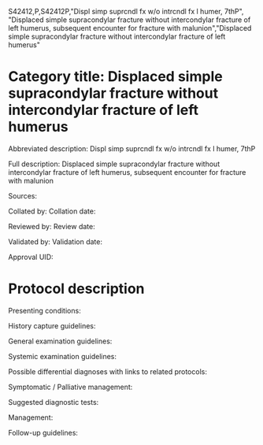 S42412,P,S42412P,"Displ simp suprcndl fx w/o intrcndl fx l humer, 7thP", "Displaced simple supracondylar fracture without intercondylar fracture of left humerus, subsequent encounter for fracture with malunion","Displaced simple supracondylar fracture without intercondylar fracture of left humerus"
# Category title: Displaced simple supracondylar fracture without intercondylar fracture of left humerus

Abbreviated description: Displ simp suprcndl fx w/o intrcndl fx l humer, 7thP

Full description: Displaced simple supracondylar fracture without intercondylar fracture of left humerus, subsequent encounter for fracture with malunion

Sources:

Collated by:
Collation date:

Reviewed by:
Review date:

Validated by:
Validation date:

Approval UID:

# Protocol description

Presenting conditions:

History capture guidelines:

General examination guidelines:

Systemic examination guidelines:

Possible differential diagnoses with links to related protocols:

Symptomatic / Palliative management:

Suggested diagnostic tests:

Management:

Follow-up guidelines:
